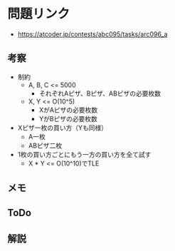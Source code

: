 # 問題リンク
- https://atcoder.jp/contests/abc095/tasks/arc096_a

## 考察
- 制約
    - A, B, C <= 5000
        - それぞれAピザ、Bピザ、ABピザの必要枚数
    - X, Y <= O(10^5)
        - XがAピザの必要枚数
        - YがBピザの必要枚数
- Xピザ一枚の買い方（Yも同様）
    - A一枚
    - ABピザ二枚
- 1枚の買い方ごとにもう一方の買い方を全て試す
    - X * Y <= O(10^10)でTLE

## メモ

## ToDo

## 解説